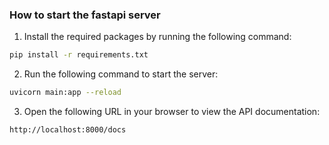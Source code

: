 ### How to start the fastapi server
1. Install the required packages by running the following command:
```bash
pip install -r requirements.txt
```

2. Run the following command to start the server:
```bash
uvicorn main:app --reload
```

3. Open the following URL in your browser to view the API documentation:
```
http://localhost:8000/docs
```